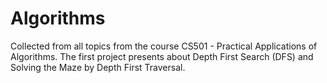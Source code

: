 # Algorithms
Collected from all topics from the course CS501 - Practical Applications of Algorithms. The first project presents about Depth First Search (DFS) and Solving the Maze by Depth First Traversal.
